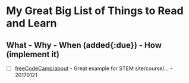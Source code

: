 # My Great Big List of Things to Read and Learn

## What - Why - When (added{:due}) - How (implement it)

- [ ] [freeCodeCamp/about](https://www.freecodecamp.com/about/) - Great example for STEM site/course/... - 20170121
